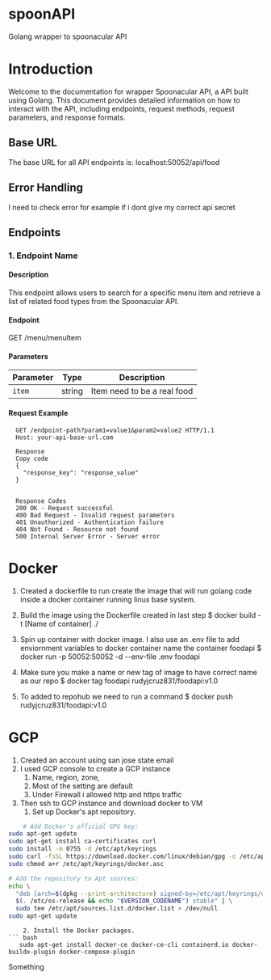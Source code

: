 # spoonAPI
 Golang wrapper to spoonacular API 


## 

# Introduction

Welcome to the documentation for wrapper Spoonacular API, a  API built using Golang. This document provides detailed information on how to interact with the API, including endpoints, request methods, request parameters, and response formats.

## Base URL

The base URL for all API endpoints is:
    localhost:50052/api/food


## Error Handling

 I need to check error for example if i dont give my correct api secret

## Endpoints

### 1. Endpoint Name

#### Description

This endpoint allows users to search for a specific menu item and retrieve a list of related food types from the Spoonacular API.

#### Endpoint

GET /menu/menuItem

#### Parameters

| Parameter  | Type   | Description                       |
|------------|--------|-----------------------------------|
| `item`     | string | Item need to be a real food       |


#### Request Example

```http
  GET /endpoint-path?param1=value1&param2=value2 HTTP/1.1
  Host: your-api-base-url.com

  Response
  Copy code
  {
    "response_key": "response_value"
  }


  Response Codes
  200 OK - Request successful
  400 Bad Request - Invalid request parameters
  401 Unauthorized - Authentication failure
  404 Not Found - Resource not found
  500 Internal Server Error - Server error

```

# Docker

1. Created a dockerfile to run create the image that will run golang code inside a docker container running linux base system.

2. Build the image using the Dockerfile created in last step
  $ docker build -t [Name of container] ./

3. Spin up container with docker image. I also use an .env file to add enviornment variables to docker container name the container foodapi
  $ docker run -p 50052:50052 -d  --env-file .env foodapi  

4. Make sure you make a name or new tag of image to have correct name as our repo
 $ docker tag foodapi rudyjcruz831/foodapi:v1.0 

5. To added to repohub we need to run a command
 $ docker push rudyjcruz831/foodapi:v1.0

 # GCP 
 
 1. Created an account using san jose state email 
 2. I used GCP console to create a GCP instance
    1. Name, region, zone, 
    2. Most of the setting are default
    3. Under Firewall i allowed http and https traffic
 3. Then ssh to GCP instance and download docker to VM
    1. Set up Docker's apt repository.
```bash 
    # Add Docker's official GPG key: 
sudo apt-get update
sudo apt-get install ca-certificates curl
sudo install -m 0755 -d /etc/apt/keyrings
sudo curl -fsSL https://download.docker.com/linux/debian/gpg -o /etc/apt/keyrings/docker.asc
sudo chmod a+r /etc/apt/keyrings/docker.asc

# Add the repository to Apt sources:
echo \
  "deb [arch=$(dpkg --print-architecture) signed-by=/etc/apt/keyrings/docker.asc] https://download.docker.com/linux/debian \
  $(. /etc/os-release && echo "$VERSION_CODENAME") stable" | \
  sudo tee /etc/apt/sources.list.d/docker.list > /dev/null
sudo apt-get update 
```
```
    2. Install the Docker packages.
``` bash 
   sudo apt-get install docker-ce docker-ce-cli containerd.io docker-buildx-plugin docker-compose-plugin
```


Something